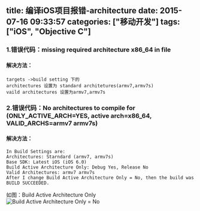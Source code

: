 title: 编译iOS项目报错-architecture
date: 2015-07-16 09:33:57
categories: ["移动开发"]
tags: ["iOS", "Objective C"]
---
### 1.错误代码：missing required architecture x86_64 in file

#### 解决方法：

```
targets ->build setting 下的
architectures 设置为 standard architetures(armv7,armv7s)
vaild architectures 设置为armv7,armv7s
```

### 2.错误代码：No architectures to compile for (ONLY_ACTIVE_ARCH=YES, active arch=x86_64, VALID_ARCHS=armv7 armv7s)

#### 解决方法：

```
In Build Settings are:
Architectures: Starndard (armv7, armv7s)
Base SDK: Latest iOS (iOS 6.0)
Build Active Architecture Only: Debug Yes, Release No
Valid Architectures: armv7 armv7s
After I change Build Active Architecture Only = No, then the build was BUILD SUCCEEDED.
```

如图：Build Active Architecture Only  
![Build Active Architecture Only = No](http://7xkexv.dl1.z0.glb.clouddn.com/2015071602.png)
